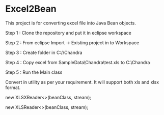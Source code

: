 # Excel2Bean
This project is for converting excel file into Java Bean objects.


Step 1 : Clone the repository and put it in  eclipse workspace


Step 2 : From eclipse Import -> Existing project in to Workspace

Step 3 : Create folder in C://Chandra

Step 4 : Copy excel from SampleData\Chandra\test.xls to C:\Chandra

Step 5 : Run the Main class


Convert in utility as per your requirement.
It will support both xls and xlsx format.

new XLSXReader<>(beanClass, stream);

new XLSReader<>(beanClass, stream);
